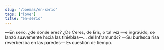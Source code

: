 ```yaml
---
slug: "/poemas/en-serio"
tags: ["love"]
title: "en-serio"
---
```

—En serio, ¿de dónde eres? ¿De Ceres, de Eris, o tal vez —e ingrávido, se lanzó suavemente hacia las tinieblas—… del Inframundo? —Su burlesca risa reverberaba en las paredes— Es cuestión de tiempo.